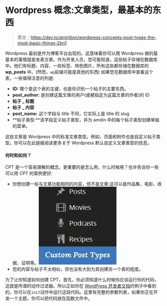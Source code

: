 # Wordpress 概念:文章类型，最基本的东西

> 原文：<https://dev.to/amirition/wordpress-concepts-post-types-the-most-basic-things-2bn1>

Wordpress 最初是作为博客平台出现的。这意味着你可以用 Wordpress 做的最基本的事情就是发表文章。作为开发人员，您可能知道，这些帖子存储在数据库中。他们有标题、内容、一些标签、特色图片，所有这些都存储在数据库的 **wp_posts** 中。(然而，`wp`前缀可能是其他的东西)
如果您在数据库中查看这个表，一些值得注意的列是:

*   **ID:** 哪个是这个表的主键，也是你识别一个帖子的主要东西。
*   **post_author:** 是创建这篇文章的用户(或被指定为这篇文章的作者)的 ID
*   **帖子 _ 标题**
*   **帖子 _ 内容**
*   **post_name:** 这个字段与 title 不同，它实际上是 title 的 slug
*   **帖子类型:**该字段定义帖子类型，并为 amdin 中的每个帖子类型创建单独的菜单。

这些文章是 Wordpress 中的标准文章类型。例如，页面和附件也是自定义帖子类型。你可以在此链接阅读更多关于 Wordpress 默认自定义文章类型的信息。

#### 何时和如何？

CPT 是一个容易理解的概念。更重要的是怎么用，什么时候用？也许告诉你一些可以用 CPT 的案例更好:

*   你想创建一些与文章功能相同的内容，但不是文章:这可以是作品集、电影、收据、证明等。![](img/2ccd7ebd23305f23a304a412d44952a7.png)
*   您的内容与帖子不太相似，但也没有大到为其创建另一个表的程度。

为了让你知道如何创建 CPT，首先，你必须知道什么时候你应该运行你的代码，这就是所谓的动作过滤器。所以正如你在 [WordPress 开发者文档](https://developer.wordpress.org/reference/functions/register_post_type/)的例子中看到的，你可以在`init`动作中运行这段代码。这里有完整的参数列表，如果你正在开发一个主题，你可以把代码放在函数文件中。